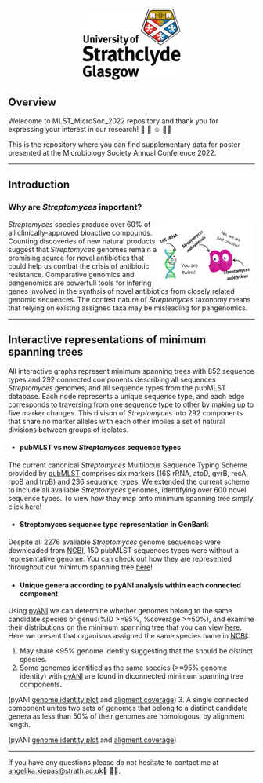 
<p align="center">
  <img width="200" src="assets/images/strath_logo.svg">
</p>

## **Overview**
Welecome to MLST_MicroSoc_2022 repository and thank you for expressing your interest in our research! :wave: :microscope: :relaxed: :woman_technologist: 


This is the repository where you can find supplementary data for poster presented at the Microbiology Society Annual Conference 2022. 
***

## Introduction
### Why are *Streptomyces* important?

<img align="right" src="assets/images/comic.svg" width="200">

  *Streptomyces* species produce over 60% of all clinically-approved bioactive compounds. Counting discoveries of new natural products suggest that *Streptomyces* genomes remain a promising source for novel antibiotics that could help us combat the crisis of antibiotic resistance. 
  Comparative genomics and pangenomics are powerfull tools for infering genes involved in the synthsis of novel antibiotics from closely related genomic sequences. The contest nature of *Streptomyces* taxonomy means that relying on existng assigned taxa may be misleading for pangenomics.
<br clear="left"/>



***
## **Interactive representations of minimum spanning trees**
All interactive graphs represent minimum spanning trees with 852 sequence types and 292 connected components describing all sequences *Streptomyces* genomes, and all sequence types from the pubMLST database. Each node represents a unique sequence type, and each edge corresponds to traversing from one sequence type to other by making up to five marker changes. This divison of *Streptomyces* into 292 components that share no marker alleles with each other implies a set of natural divisions between groups of isolates. 


- #### **pubMLST vs new *Streptomyces* sequence types**
The current canonical *Streptomyces* Multilocus Sequence Typing Scheme provided by [pubMLST](https://pubmlst.org) comprises six markers (16S rRNA, atpD, gyrB, recA, rpoB and trpB) and 236 sequence types. We extended the current scheme to include all avaliable *Streptomyces* genomes, identifying over 600 novel sequence types. To view how they map onto minimum spanning tree simply click [here](docs/MLSTIG_00003.html)!

- #### **Streptomyces** sequence type representation in GenBank
Despite all 2276 avaliable *Streptomyces* genome sequences were downloaded from [NCBI](https://www.ncbi.nlm.nih.gov), 150 pubMLST sequences types were without a representative genome. You can check out how they are represented throughout our minimum spanning tree [here](docs/MLSTIG_00002.html)!

- #### **Unique genera according to pyANI analysis within each connected component**
Using [pyANI](https://github.com/widdowquinn/pyani) we can determine whether genomes belong to the same candidate species or genus(%ID >≈95%, %coverage >≈50%), and examine their distributions on the minimum spanning tree that you can view [here](docs/MLSTIG_0005.html). Here we present that organisms assigned the same species name in [NCBI](https://www.ncbi.nlm.nih.gov):

1. May share <95% genome identity suggesting that the should be distinct species. 
2. Some genomes identified as the same species (>≈95% genome identity) with [pyANI](https://github.com/widdowquinn/pyani) are found in diconnected minimum spanning tree components. 

(pyANI [genome identity plot](docs/matrix_identity_rimosus.pdf) and [aligment coverage](docs/matrix_coverage_rimosus.pdf))
3. A single connected component unites two sets of genomes that belong to a distinct candidate genera as less than 50% of their genomes are homologous, by alignment length. 

(pyANI [genome identity plot](docs/matrix_identity_15_1.pdf) and [aligment coverage](docs/matrix_coverage_15_1.pdf))


***
If you have any questions please do not hesitate to contact me at <angelika.kiepas@strath.ac.uk>:envelope_with_arrow: :woman_technologist:. 
